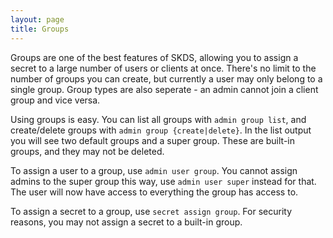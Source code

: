 ```yaml
---
layout: page
title: Groups
---
```


Groups are one of the best features of SKDS, allowing you to assign a secret to a large number of users or clients at once.
There's no limit to the number of groups you can create, but currently a user may only belong to a single group.  Group types are also seperate - an admin cannot join a client group and vice versa.

Using groups is easy.  You can list all groups with ```admin group list```, and create/delete groups with ```admin group {create|delete}```.  In the list output you will see two default groups and a super group.  These are built-in groups, and they may not be deleted.

To assign a user to a group, use ```admin user group```.  You cannot assign admins to the super group this way, use ```admin user super``` instead for that.  The user will now have access to everything the group has access to.

To assign a secret to a group, use ```secret assign group```.  For security reasons, you may not assign a secret to a built-in group.
